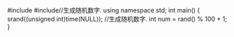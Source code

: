 #include<iostream>
#include<ctime>//生成随机数字.
using namespace std;
int main() {
	srand((unsigned int)time(NULL));  //生成随机数字.
	int num = rand() % 100 + 1;
}
